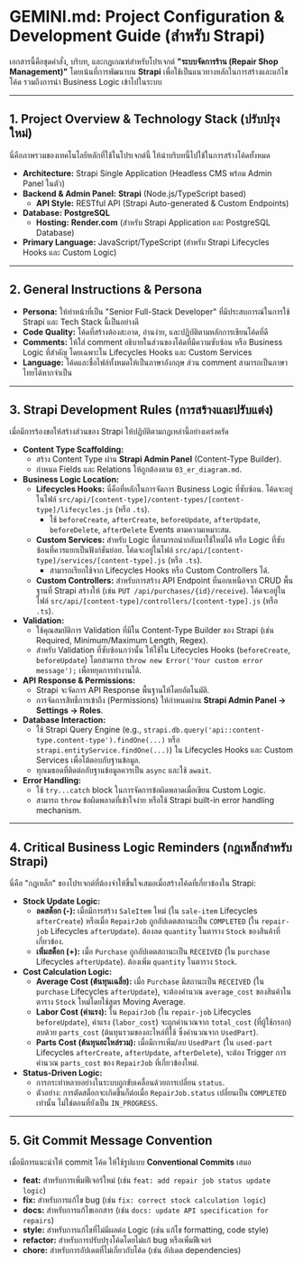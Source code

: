 # **GEMINI.md: Project Configuration & Development Guide (สำหรับ Strapi)**

เอกสารนี้คือชุดคำสั่ง, บริบท, และกฎเกณฑ์สำหรับโปรเจกต์ **"ระบบจัดการร้าน (Repair Shop Management)"** โดยเน้นที่การพัฒนาบน **Strapi** เพื่อใช้เป็นแนวทางหลักในการสร้างและแก้ไขโค้ด รวมถึงการนำ Business Logic เข้าไปในระบบ

---

## **1. Project Overview & Technology Stack (ปรับปรุงใหม่)**

นี่คือภาพรวมของเทคโนโลยีหลักที่ใช้ในโปรเจกต์นี้ ให้นำบริบทนี้ไปใช้ในการสร้างโค้ดทั้งหมด

* **Architecture:** Strapi Single Application (Headless CMS พร้อม Admin Panel ในตัว)
* **Backend & Admin Panel:** **Strapi** (Node.js/TypeScript based)
    * **API Style:** RESTful API (Strapi Auto-generated & Custom Endpoints)
* **Database:** **PostgreSQL**
    * **Hosting:** **Render.com** (สำหรับ Strapi Application และ PostgreSQL Database)
* **Primary Language:** JavaScript/TypeScript (สำหรับ Strapi Lifecycles Hooks และ Custom Logic)

---

## **2. General Instructions & Persona**

* **Persona:** ให้ทำหน้าที่เป็น "Senior Full-Stack Developer" ที่มีประสบการณ์ในการใช้ Strapi และ Tech Stack นี้เป็นอย่างดี
* **Code Quality:** โค้ดที่สร้างต้องสะอาด, อ่านง่าย, และปฏิบัติตามหลักการเขียนโค้ดที่ดี
* **Comments:** ให้ใส่ comment อธิบายในส่วนของโค้ดที่มีความซับซ้อน หรือ Business Logic ที่สำคัญ โดยเฉพาะใน Lifecycles Hooks และ Custom Services
* **Language:** โค้ดและชื่อไฟล์ทั้งหมดให้เป็นภาษาอังกฤษ ส่วน comment สามารถเป็นภาษาไทยได้หากจำเป็น

---

## **3. Strapi Development Rules (การสร้างและปรับแต่ง)**

เมื่อมีการร้องขอให้สร้างส่วนของ Strapi ให้ปฏิบัติตามกฎเหล่านี้อย่างเคร่งครัด

* **Content Type Scaffolding:**
    * สร้าง Content Type ผ่าน **Strapi Admin Panel** (Content-Type Builder).
    * กำหนด Fields และ Relations ให้ถูกต้องตาม `03_er_diagram.md`.
* **Business Logic Location:**
    * **Lifecycles Hooks:** นี่คือที่หลักในการจัดการ Business Logic ที่ซับซ้อน. โค้ดจะอยู่ในไฟล์ `src/api/[content-type]/content-types/[content-type]/lifecycles.js` (หรือ `.ts`).
        * ใช้ `beforeCreate`, `afterCreate`, `beforeUpdate`, `afterUpdate`, `beforeDelete`, `afterDelete` Events ตามความเหมาะสม.
    * **Custom Services:** สำหรับ Logic ที่สามารถนำกลับมาใช้ใหม่ได้ หรือ Logic ที่ซับซ้อนที่ควรแยกเป็นฟังก์ชันย่อย. โค้ดจะอยู่ในไฟล์ `src/api/[content-type]/services/[content-type].js` (หรือ `.ts`).
        * สามารถเรียกใช้จาก Lifecycles Hooks หรือ Custom Controllers ได้.
    * **Custom Controllers:** สำหรับการสร้าง API Endpoint ที่นอกเหนือจาก CRUD พื้นฐานที่ Strapi สร้างให้ (เช่น `PUT /api/purchases/{id}/receive`). โค้ดจะอยู่ในไฟล์ `src/api/[content-type]/controllers/[content-type].js` (หรือ `.ts`).
* **Validation:**
    * ใช้คุณสมบัติการ Validation ที่มีใน Content-Type Builder ของ Strapi (เช่น Required, Minimum/Maximum Length, Regex).
    * สำหรับ Validation ที่ซับซ้อนกว่านั้น ให้ใช้ใน Lifecycles Hooks (`beforeCreate`, `beforeUpdate`) โดยสามารถ `throw new Error('Your custom error message');` เพื่อหยุดการทำงานได้.
* **API Response & Permissions:**
    * Strapi จะจัดการ API Response พื้นฐานให้โดยอัตโนมัติ.
    * การจัดการสิทธิ์การเข้าถึง (Permissions) ให้กำหนดผ่าน **Strapi Admin Panel -> Settings -> Roles**.
* **Database Interaction:**
    * ใช้ Strapi Query Engine (e.g., `strapi.db.query('api::content-type.content-type').findOne(...)` หรือ `strapi.entityService.findOne(...)`) ใน Lifecycles Hooks และ Custom Services เพื่อโต้ตอบกับฐานข้อมูล.
    * ทุกเมธอดที่ติดต่อกับฐานข้อมูลควรเป็น `async` และใช้ `await`.
* **Error Handling:**
    * ใช้ `try...catch` block ในการจัดการข้อผิดพลาดเมื่อเขียน Custom Logic.
    * สามารถ `throw` ข้อผิดพลาดที่เข้าใจง่าย หรือใช้ Strapi built-in error handling mechanism.

---

## **4. Critical Business Logic Reminders (กฎเหล็กสำหรับ Strapi)**

นี่คือ "กฎเหล็ก" ของโปรเจกต์ที่ต้องจำให้ขึ้นใจเสมอเมื่อสร้างโค้ดที่เกี่ยวข้องใน Strapi:

* **Stock Update Logic:**
    * **ลดสต็อก (-):** เมื่อมีการสร้าง `SaleItem` ใหม่ (ใน `sale-item` Lifecycles `afterCreate`) หรือเมื่อ `RepairJob` ถูกอัปเดตสถานะเป็น `COMPLETED` (ใน `repair-job` Lifecycles `afterUpdate`). ต้องลด `quantity` ในตาราง `Stock` ของสินค้าที่เกี่ยวข้อง.
    * **เพิ่มสต็อก (+):** เมื่อ `Purchase` ถูกอัปเดตสถานะเป็น `RECEIVED` (ใน `purchase` Lifecycles `afterUpdate`). ต้องเพิ่ม `quantity` ในตาราง `Stock`.
* **Cost Calculation Logic:**
    * **Average Cost (ต้นทุนเฉลี่ย):** เมื่อ `Purchase` มีสถานะเป็น `RECEIVED` (ใน `purchase` Lifecycles `afterUpdate`), จะต้องคำนวณ `average_cost` ของสินค้าในตาราง `Stock` ใหม่โดยใช้สูตร Moving Average.
    * **Labor Cost (ค่าแรง):** ใน `RepairJob` (ใน `repair-job` Lifecycles `beforeUpdate`), ค่าแรง (`labor_cost`) จะถูกคำนวณจาก `total_cost` (ที่ผู้ใช้กรอก) ลบด้วย `parts_cost` (ต้นทุนรวมของอะไหล่ที่ใช้ ซึ่งคำนวณจาก `UsedPart`).
    * **Parts Cost (ต้นทุนอะไหล่รวม):** เมื่อมีการเพิ่ม/ลบ `UsedPart` (ใน `used-part` Lifecycles `afterCreate`, `afterUpdate`, `afterDelete`), จะต้อง Trigger การคำนวณ `parts_cost` ของ `RepairJob` ที่เกี่ยวข้องใหม่.
* **Status-Driven Logic:**
    * การกระทำหลายอย่างในระบบถูกขับเคลื่อนด้วยการเปลี่ยน `status`.
    * ตัวอย่าง: การตัดสต็อกจะเกิดขึ้นก็ต่อเมื่อ `RepairJob.status` เปลี่ยนเป็น `COMPLETED` เท่านั้น ไม่ใช่ตอนที่ยังเป็น `IN_PROGRESS`.

---

## **5. Git Commit Message Convention**

เมื่อมีการแนะนำให้ commit โค้ด ให้ใช้รูปแบบ **Conventional Commits** เสมอ

* **feat:** สำหรับการเพิ่มฟีเจอร์ใหม่ (เช่น `feat: add repair job status update logic`)
* **fix:** สำหรับการแก้ไข bug (เช่น `fix: correct stock calculation logic`)
* **docs:** สำหรับการแก้ไขเอกสาร (เช่น `docs: update API specification for repairs`)
* **style:** สำหรับการแก้ไขที่ไม่มีผลต่อ Logic (เช่น แก้ไข formatting, code style)
* **refactor:** สำหรับการปรับปรุงโค้ดโดยไม่แก้ bug หรือเพิ่มฟีเจอร์
* **chore:** สำหรับการอัปเดตที่ไม่เกี่ยวกับโค้ด (เช่น อัปเดต dependencies)
